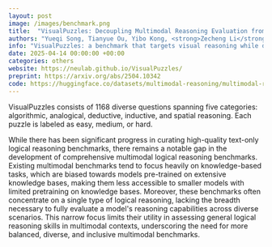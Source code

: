 ```yaml
---
layout: post
image: /images/benchmark.png
title:  "VisualPuzzles: Decoupling Multimodal Reasoning Evaluation from Domain Knowledge"
authors: "Yueqi Song, Tianyue Ou, Yibo Kong, <strong>Zecheng Li</strong>, Graham Neubig, Xiang Yue"
info: "VisualPuzzles: a benchmark that targets visual reasoning while deliberately minimizing reliance on specialized knowledge. One major source of our questions is manually translated logical reasoning questions from the Chinese Civil Service Examination."
date: 2025-04-14 00:00:00 +00:00
categories: others
website: https://neulab.github.io/VisualPuzzles/
preprint: https://arxiv.org/abs/2504.10342
code: https://huggingface.co/datasets/multimodal-reasoning/multimodal-reasoning/tree/main
---
```

VisualPuzzles consists of 1168 diverse questions spanning five categories: algorithmic, analogical, deductive, inductive, and spatial reasoning. Each puzzle is labeled as easy, medium, or hard. 

While there has been significant progress in curating high-quality text-only logical reasoning benchmarks, there remains a notable gap in the development of comprehensive multimodal logical reasoning benchmarks. Existing multimodal benchmarks tend to focus heavily on knowledge-based tasks, which are biased towards models pre-trained on extensive knowledge bases, making them less accessible to smaller models with limited pretraining on knowledge bases. Moreover, these benchmarks often concentrate on a single type of logical reasoning, lacking the breadth necessary to fully evaluate a model's reasoning capabilities across diverse scenarios. This narrow focus limits their utility in assessing general logical reasoning skills in multimodal contexts, underscoring the need for more balanced, diverse, and inclusive multimodal benchmarks.
